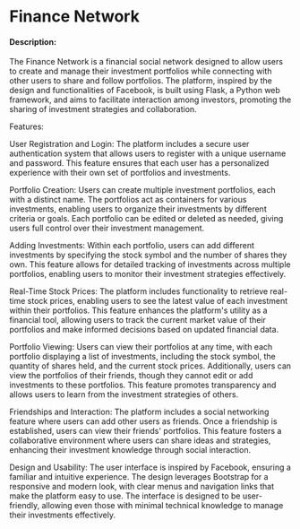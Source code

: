 # Finance Network

#### Description:
The Finance Network is a financial social network designed to allow users to create and manage their investment portfolios while connecting with other users to share and follow portfolios. The platform, inspired by the design and functionalities of Facebook, is built using Flask, a Python web framework, and aims to facilitate interaction among investors, promoting the sharing of investment strategies and collaboration.

Features:

User Registration and Login: The platform includes a secure user authentication system that allows users to register with a unique username and password. This feature ensures that each user has a personalized experience with their own set of portfolios and investments.

Portfolio Creation: Users can create multiple investment portfolios, each with a distinct name. The portfolios act as containers for various investments, enabling users to organize their investments by different criteria or goals. Each portfolio can be edited or deleted as needed, giving users full control over their investment management.

Adding Investments: Within each portfolio, users can add different investments by specifying the stock symbol and the number of shares they own. This feature allows for detailed tracking of investments across multiple portfolios, enabling users to monitor their investment strategies effectively.

Real-Time Stock Prices: The platform includes functionality to retrieve real-time stock prices, enabling users to see the latest value of each investment within their portfolios. This feature enhances the platform's utility as a financial tool, allowing users to track the current market value of their portfolios and make informed decisions based on updated financial data.

Portfolio Viewing: Users can view their portfolios at any time, with each portfolio displaying a list of investments, including the stock symbol, the quantity of shares held, and the current stock prices. Additionally, users can view the portfolios of their friends, though they cannot edit or add investments to these portfolios. This feature promotes transparency and allows users to learn from the investment strategies of others.

Friendships and Interaction: The platform includes a social networking feature where users can add other users as friends. Once a friendship is established, users can view their friends' portfolios. This feature fosters a collaborative environment where users can share ideas and strategies, enhancing their investment knowledge through social interaction.

Design and Usability:
The user interface is inspired by Facebook, ensuring a familiar and intuitive experience. The design leverages Bootstrap for a responsive and modern look, with clear menus and navigation links that make the platform easy to use. The interface is designed to be user-friendly, allowing even those with minimal technical knowledge to manage their investments effectively.
